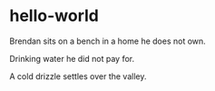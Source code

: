 # hello-world

Brendan sits on a bench in a home he does not own. 

Drinking water he did not pay for. 

A cold drizzle settles over the valley. 
